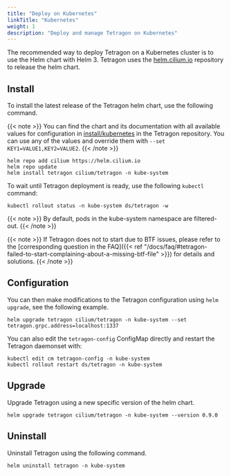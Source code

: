 ```yaml
---
title: "Deploy on Kubernetes"
linkTitle: "Kubernetes"
weight: 1
description: "Deploy and manage Tetragon on Kubernetes"
---
```


The recommended way to deploy Tetragon on a Kubernetes cluster is to use the
Helm chart with Helm 3. Tetragon uses the [helm.cilium.io](https://helm.cilium.io)
repository to release the helm chart.

## Install

To install the latest release of the Tetragon helm chart, use the following
command.

{{< note >}}
You can find the chart and its documentation with all available values for
configuration in [install/kubernetes](https://github.com/cilium/tetragon/tree/main/install/kubernetes)
in the Tetragon repository. You can use any of the values and override them
with `--set KEY1=VALUE1,KEY2=VALUE2`.
{{< /note >}}

```shell
helm repo add cilium https://helm.cilium.io
helm repo update
helm install tetragon cilium/tetragon -n kube-system
```

To wait until Tetragon deployment is ready, use the following `kubectl` command:
```shell
kubectl rollout status -n kube-system ds/tetragon -w
```

{{< note >}}
By default, pods in the kube-system namespace are filtered-out.
{{< /note >}}

{{< note >}}
If Tetragon does not to start due to BTF issues, please refer to the
[corresponding question in the FAQ]({{< ref "/docs/faq/#tetragon-failed-to-start-complaining-about-a-missing-btf-file" >}})
for details and solutions.
{{< /note >}}

## Configuration

You can then make modifications to the Tetragon configuration using `helm
upgrade`, see the following example.

```shell
helm upgrade tetragon cilium/tetragon -n kube-system --set tetragon.grpc.address=localhost:1337
```

You can also edit the `tetragon-config` ConfigMap directly and restart the
Tetragon daemonset with:

```shell
kubectl edit cm tetragon-config -n kube-system
kubectl rollout restart ds/tetragon -n kube-system
```

## Upgrade

Upgrade Tetragon using a new specific version of the helm chart.

```shell
helm upgrade tetragon cilium/tetragon -n kube-system --version 0.9.0
```

## Uninstall

Uninstall Tetragon using the following command.

```shell
helm uninstall tetragon -n kube-system
```
